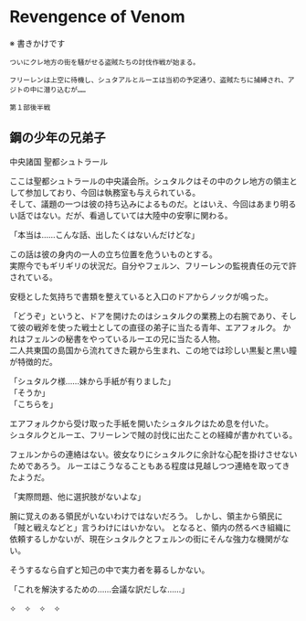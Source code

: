 # Revengence of Venom  

※ 書きかけです  

```  
ついにクレ地方の街を騒がせる盗賊たちの討伐作戦が始まる。  

フリーレンは上空に待機し、シュタアルとルーエは当初の予定通り、盗賊たちに捕縛され、アジトの中に潜り込むが……

第１部後半戦
```  

## 鋼の少年の兄弟子

中央諸国 聖都シュトラール

ここは聖都シュトラールの中央議会所。シュタルクはその中のクレ地方の領主として参加しており、今回は執務室も与えられている。  
そして、議題の一つは彼の持ち込みによるものだ。とはいえ、今回はあまり明るい話ではない。だが、看過していては大陸中の安寧に関わる。  

「本当は……こんな話、出したくはないんだけどな」  

この話は彼の身内の一人の立ち位置を危ういものとする。  
実際今でもギリギリの状況だ。自分やフェルン、フリーレンの監視責任の元で許されている。  

安穏とした気持ちで書類を整えていると入口のドアからノックが鳴った。  

「どうぞ」というと、ドアを開けたのはシュタルクの業務上の右腕であり、そして彼の戦斧を使った戦士としての直径の弟子に当たる青年、エアフォルク。
かれはフェルンの秘書をやっているルーエの兄に当たる人物。  
二人共東国の島国から流れてきた親から生まれ、この地では珍しい黒髪と黒い瞳が特徴的だ。

「シュタルク様……妹から手紙が有りました」  
「そうか」  
「こちらを」  

エアフォルクから受け取った手紙を開いたシュタルクはため息を付いた。  
シュタルクとルーエ、フリーレンで賊の討伐に出たことの経緯が書かれている。

フェルンからの連絡はない。彼女なりにシュタルクに余計な心配を掛けさせないためであろう。
ルーエはこうなることもある程度は見越しつつ連絡を取ってきたようだ。

「実際問題、他に選択肢がないよな」

腕に覚えのある領民がいないわけではないだろう。
しかし、領主から領民に「賊と戦えなどと」言うわけにはいかない。
となると、領内の然るべき組織に依頼するしかないが、現在シュタルクとフェルンの街にそんな強力な機関がない。

そうするなら自ずと知己の中で実力者を募るしかない。

「これを解決するための……会議な訳だしな……」

✧　✧　✧　✧  


